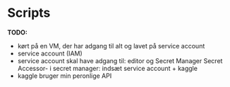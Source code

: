# Scripts

**TODO:**
- kørt på en VM, der har adgang til alt og lavet på service account
- service account (IAM)
- service account skal have adgang til: editor og Secret Manager Secret Accessor- i secret manager: indsæt service account + kaggle
- kaggle bruger min peronlige API
